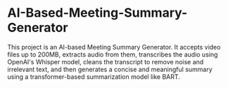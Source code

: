 # AI-Based-Meeting-Summary-Generator
This project is an AI-based Meeting Summary Generator. It accepts video files up to 200MB, extracts audio from them, transcribes the audio using OpenAI's Whisper model, cleans the transcript to remove noise and irrelevant text, and then generates a concise and meaningful summary using a transformer-based summarization model like BART.
